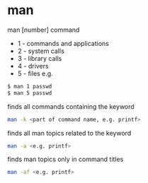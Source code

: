 # man
man [number] command
+ 1 - commands and applications
+ 2 - system calls
+ 3 - library calls
+ 4 - drivers
+ 5 - files
e.g. 
```sh
$ man 1 passwd
$ man 5 passwd
```
finds all commands containing the keyword
```sh
man -k <part of command name, e.g. printf> 
``` 
finds all man topics related to the keyword
```sh
man -a <e.g. printf> 
``` 
finds man topics only in command titles
```sh
man -af <e.g. printf> 
``` 
